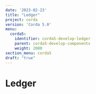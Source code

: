 ```yaml
---
date: '2023-02-23'
title: "Ledger"
project: corda
version: 'Corda 5.0'
menu:
  corda5:
    identifier: corda5-develop-ledger
    parent: corda5-develop-components
    weight: 2000
section_menu: corda5
draft: "true"
---
```

# Ledger